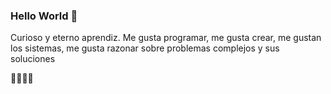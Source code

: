 ### Hello World 👋

Curioso y eterno aprendiz. 
Me gusta programar, 
me gusta crear, 
me gustan los sistemas, me gusta razonar sobre problemas complejos 
y sus soluciones 

🦓🐙🧉🏉
